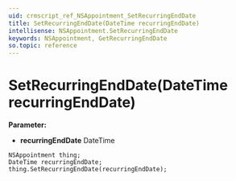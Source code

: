 ```yaml
---
uid: crmscript_ref_NSAppointment_SetRecurringEndDate
title: SetRecurringEndDate(DateTime recurringEndDate)
intellisense: NSAppointment.SetRecurringEndDate
keywords: NSAppointment, GetRecurringEndDate
so.topic: reference
---
```


# SetRecurringEndDate(DateTime recurringEndDate)

**Parameter:** 
* **recurringEndDate** DateTime

```crmscript
NSAppointment thing;
DateTime recurringEndDate;
thing.SetRecurringEndDate(recurringEndDate);
```

